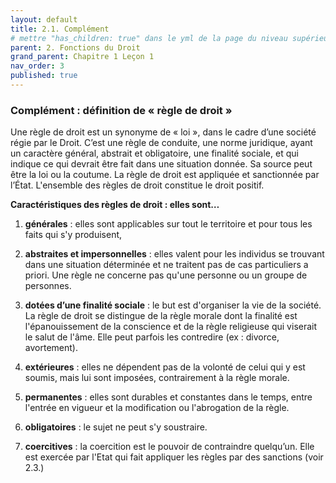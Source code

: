 ```yaml
---
layout: default
title: 2.1. Complément
# mettre "has_children: true" dans le yml de la page du niveau supérieur
parent: 2. Fonctions du Droit
grand_parent: Chapitre 1 Leçon 1
nav_order: 3
published: true
---
```

### Complément : définition de « règle de droit »

Une règle de droit est un synonyme de « loi », dans le cadre d’une société régie par le Droit. C’est une règle de conduite, une norme juridique, ayant un caractère général, abstrait et obligatoire, une finalité sociale, et qui indique ce qui devrait être fait dans une situation donnée. Sa source peut être la loi ou la coutume. La règle de droit est appliquée et sanctionnée par l’État. L'ensemble des règles de droit constitue le droit positif.

**Caractéristiques des règles de droit : elles sont…**

1. **générales** : elles sont applicables sur tout le territoire et pour tous les faits qui s'y produisent,

2. **abstraites et impersonnelles** : elles valent pour les individus se trouvant dans une situation déterminée et ne traitent pas de cas particuliers a priori. Une règle ne concerne pas qu'une personne ou un groupe de personnes.

3. **dotées d’une finalité sociale** : le but est d'organiser la vie de la société. La règle de droit se distingue de la règle morale dont la finalité est l'épanouissement de la conscience et de la règle religieuse qui viserait le salut de l'âme. Elle peut parfois les contredire (ex : divorce, avortement).

4. **extérieures** : elles ne dépendent pas de la volonté de celui qui y est soumis, mais lui sont imposées, contrairement à la règle morale.

5. **permanentes** : elles sont durables et constantes dans le temps, entre l'entrée en vigueur et la modification ou l'abrogation de la règle.

6. **obligatoires** : le sujet ne peut s'y soustraire.

7. **coercitives** : la coercition est le pouvoir de contraindre quelqu’un. Elle est exercée par l'Etat qui fait appliquer les règles par des sanctions (voir 2.3.)